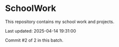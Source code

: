 # SchoolWork

This repository contains my school work and projects.

Last updated: 2025-04-14 19:31:00

Commit #2 of 2 in this batch.